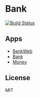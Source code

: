 # Bank

[![Build Status](https://travis-ci.org/wojtekmach/bank.svg?branch=master)](https://travis-ci.org/wojtekmach/bank)

## Apps

- [BankWeb](apps/bank_web)
- [Bank](apps/bank)
- [Money](apps/money)

## License

MIT
